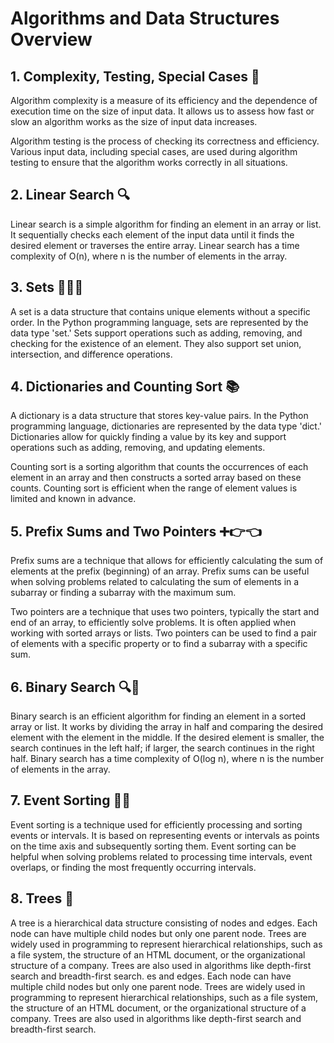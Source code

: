 # Algorithms and Data Structures Overview

## 1. Complexity, Testing, Special Cases 🧐

Algorithm complexity is a measure of its efficiency and the dependence of execution time on the size of input data. It allows us to assess how fast or slow an algorithm works as the size of input data increases.

Algorithm testing is the process of checking its correctness and efficiency. Various input data, including special cases, are used during algorithm testing to ensure that the algorithm works correctly in all situations.

## 2. Linear Search 🔍

Linear search is a simple algorithm for finding an element in an array or list. It sequentially checks each element of the input data until it finds the desired element or traverses the entire array. Linear search has a time complexity of O(n), where n is the number of elements in the array.

## 3. Sets 🧑‍🤝‍🧑

A set is a data structure that contains unique elements without a specific order. In the Python programming language, sets are represented by the data type 'set.' Sets support operations such as adding, removing, and checking for the existence of an element. They also support set union, intersection, and difference operations.

## 4. Dictionaries and Counting Sort 📚

A dictionary is a data structure that stores key-value pairs. In the Python programming language, dictionaries are represented by the data type 'dict.' Dictionaries allow for quickly finding a value by its key and support operations such as adding, removing, and updating elements.

Counting sort is a sorting algorithm that counts the occurrences of each element in an array and then constructs a sorted array based on these counts. Counting sort is efficient when the range of element values is limited and known in advance.

## 5. Prefix Sums and Two Pointers ➕👉👈

Prefix sums are a technique that allows for efficiently calculating the sum of elements at the prefix (beginning) of an array. Prefix sums can be useful when solving problems related to calculating the sum of elements in a subarray or finding a subarray with the maximum sum.

Two pointers are a technique that uses two pointers, typically the start and end of an array, to efficiently solve problems. It is often applied when working with sorted arrays or lists. Two pointers can be used to find a pair of elements with a specific property or to find a subarray with a specific sum.

## 6. Binary Search 🔍🔢

Binary search is an efficient algorithm for finding an element in a sorted array or list. It works by dividing the array in half and comparing the desired element with the element in the middle. If the desired element is smaller, the search continues in the left half; if larger, the search continues in the right half. Binary search has a time complexity of O(log n), where n is the number of elements in the array.

## 7. Event Sorting 📅🔄

Event sorting is a technique used for efficiently processing and sorting events or intervals. It is based on representing events or intervals as points on the time axis and subsequently sorting them. Event sorting can be helpful when solving problems related to processing time intervals, event overlaps, or finding the most frequently occurring intervals.

## 8. Trees 🌳

A tree is a hierarchical data structure consisting of nodes and edges. Each node can have multiple child nodes but only one parent node. Trees are widely used in programming to represent hierarchical relationships, such as a file system, the structure of an HTML document, or the organizational structure of a company. Trees are also used in algorithms like depth-first search and breadth-first search.
es and edges. Each node can have multiple child nodes but only one parent node. Trees are widely used in programming to represent hierarchical relationships, such as a file system, the structure of an HTML document, or the organizational structure of a company. Trees are also used in algorithms like depth-first search and breadth-first search.
